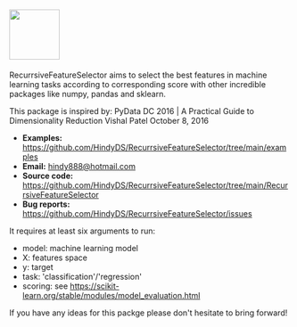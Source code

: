 # <img src="https://raw.githubusercontent.com/HindyDS/RecurrsiveFeatureSelector/main/logo/logo.png" height="90">

RecurrsiveFeatureSelector aims to select the best features in machine learning tasks according to corresponding score with other incredible packages like numpy, pandas and sklearn.

This package is inspired by: 
PyData DC 2016 | A Practical Guide to Dimensionality Reduction 
Vishal Patel
October 8, 2016

- **Examples:** https://github.com/HindyDS/RecurrsiveFeatureSelector/tree/main/examples
- **Email:** hindy888@hotmail.com
- **Source code:** https://github.com/HindyDS/RecurrsiveFeatureSelector/tree/main/RecurrsiveFeatureSelector
- **Bug reports:** https://github.com/HindyDS/RecurrsiveFeatureSelector/issues

It requires at least six arguments to run:

- model: machine learning model
- X: features space
- y: target
- task: 'classification'/'regression'
- scoring: see https://scikit-learn.org/stable/modules/model_evaluation.html

If you have any ideas for this packge please don't hesitate to bring forward!
